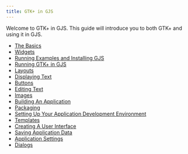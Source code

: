 ```yaml
---
title: GTK+ in GJS
---
```


Welcome to GTK+ in GJS. This guide will introduce you to both GTK+ and using it in GJS.

- [The Basics](01-basics.html)
- [Widgets](02-widgets.html)
- [Running Examples and Installing GJS](03-installing.html)
- [Running GTK+ in GJS](04-running-gtk.html)
- [Layouts](05-layouts.html)
- [Displaying Text](06-text.html)
- [Buttons](07-buttons.html)
- [Editing Text](08-editing-text.html)
- [Images](09-images.html)
- [Building An Application](10-building-app.html)
- [Packaging](11-packaging.html)
- [Setting Up Your Application Development Environment](12-app-dev.html)
- [Templates](13-templates.html)
- [Creating A User Interface](14-ui.html)
- [Saving Application Data](15-saving-data.html)
- [Application Settings](16-settings.html)
- [Dialogs](17-dialogs.html)
<!--- [Localization](18-localization.html)-->